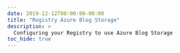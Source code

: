 ```yaml
---
date: 2019-12-12T00:00:00-00:00
title: "Registry Azure Blog Storage"
description: >
  Configuring your Registry to use Azure Blog Storage
toc_hide: true
---
```



